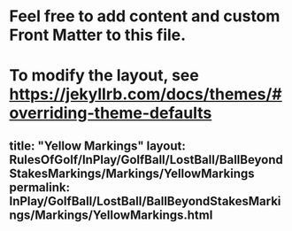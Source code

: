 # Feel free to add content and custom Front Matter to this file.
# To modify the layout, see https://jekyllrb.com/docs/themes/#overriding-theme-defaults

title: "Yellow Markings"
layout: RulesOfGolf/InPlay/GolfBall/LostBall/BallBeyondStakesMarkings/Markings/YellowMarkings
permalink: InPlay/GolfBall/LostBall/BallBeyondStakesMarkings/Markings/YellowMarkings.html
---
